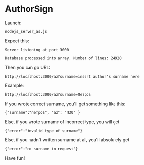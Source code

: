 AuthorSign
==========

Launch:

`nodejs_server_as.js`

Expect this:

`Server listening at port 3000`

`Database processed into array. Number of lines: 24920`

Then you can go URL:

`http://localhost:3000/az?surname=insert author's surname here`

Example:

`http://localhost:3000/az?surname=Петров`

If you wrote correct surname, you'll get something like this:

`{"surname":"петров", "az": "П30" }`

Else, if you wrote surname of incorrect type, you will get

`{"error":"invalid type of surname"}`

Else, if you hadn't written surname at all, you'll absolutely get

`{"error":"no surname in request"}`

Have fun!
